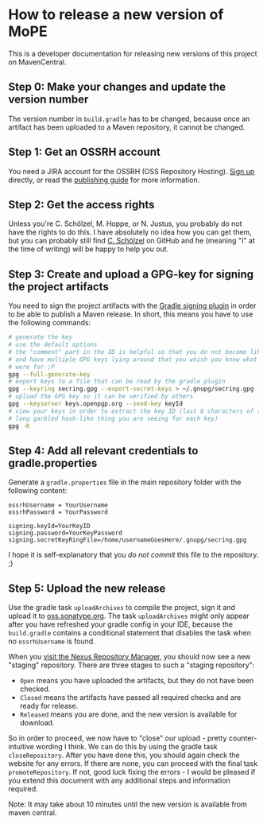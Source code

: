 # How to release a new version of MoPE

This is a developer documentation for releasing new versions of this project on MavenCentral.

## Step 0: Make your changes and update the version number

The version number in `build.gradle` has to be changed, because once an artifact has been uploaded to a Maven repository, it cannot be changed.

## Step 1: Get an OSSRH account 

You need a JIRA account for the OSSRH (OSS Repository Hosting).
[Sign up](https://issues.sonatype.org/secure/Signup!default.jspa) directly, or read the [publishing guide](https://central.sonatype.org/publish/publish-guide/) for more information.

## Step 2: Get the access rights

Unless you're C. Schölzel, M. Hoppe, or N. Justus, you probably do not have the rights to do this.
I have absolutely no idea how you can get them, but you can probably still find [C. Schölzel](https://github.com/CSchoel/) on GitHub and he (meaning "I" at the time of writing) will be happy to help you out. 

## Step 3: Create and upload a GPG-key for signing the project artifacts

You need to sign the project artifacts with the [Gradle signing plugin](https://docs.gradle.org/current/userguide/signing_plugin.html) in order to be able to publish a Maven release.
In short, this means you have to use the following commands:

```bash
# generate the key
# use the default options
# the "comment" part in the ID is helpful so that you do not become like me
# and have multiple GPG keys lying around that you whish you knew what they
# were for ;P
gpg --full-generate-key
# export keys to a file that can be read by the gradle plugin
gpg --keyring secring.gpg --export-secret-keys > ~/.gnupg/secring.gpg
# upload the GPG key so it can be verified by others
gpg --keyserver keys.openpgp.org --send-key keyId
# view your keys in order to extract the key ID (last 8 characters of the
# long garbled hash-like thing you are seeing for each key)
gpg -K
```

## Step 4: Add all relevant credentials to gradle.properties

Generate a `gradle.properties` file in the main repository folder with the following content:

```properties
ossrhUsername = YourUsername
ossrhPassword = YourPassword

signing.keyId=YourKeyID
signing.password=YourKeyPassword
signing.secretKeyRingFile=/home/usernameGoesHere/.gnupg/secring.gpg
```

I hope it is self-explanatory that you *do not commit* this file to the repository. ;)

## Step 5: Upload the new release

Use the gradle task `uploadArchives` to compile the project, sign it and upload it to [oss.sonatype.org](https://oss.sonatype.org/#stagingRepositories).
The task `uploadArchives` might only appear after you have refreshed your gradle config in your IDE, because the `build.gradle` contains a conditional statement that disables the task when no `ossrhUsername` is found.

When you [visit the Nexus Repository Manager](https://oss.sonatype.org/#stagingRepositories), you should now see a new "staging" repository.
There are three stages to such a "staging repository":

* `Open` means you have uploaded the artifacts, but they do not have been checked.
* `Closed` means the artifacts have passed all required checks and are ready for release.
* `Released` means you are done, and the new version is available for download.

So in order to proceed, we now have to "close" our upload - pretty counter-intuitive wording I think.
We can do this by using the gradle task `closeRepository`.
After you have done this, you should again check the website for any errors.
If there are none, you can proceed with the final task `promoteRepository`.
If not, good luck fixing the errors - I would be pleased if you extend this document with any additional steps and information required.

Note: It may take about 10 minutes until the new version is available from maven central.